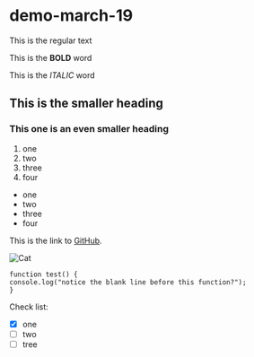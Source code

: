 # demo-march-19

This is the regular text

This is the **BOLD** word

This is the *ITALIC* word

## This is the smaller heading

### This one is an even smaller heading

1. one
2. two
3. three
4. four

- one
- two
- three
- four

This is the link to [GitHub](https://docs.github.com/en/get-started/writing-on-github/getting-started-with-writing-and-formatting-on-github/basic-writing-and-formatting-syntax#headings).

![Cat](https://myoctocat.com/assets/images/octocats/octocat-23.png)

```
function test() {
console.log("notice the blank line before this function?");
}
```
Check list: 
- [x] one
- [ ] two
- [ ] tree
